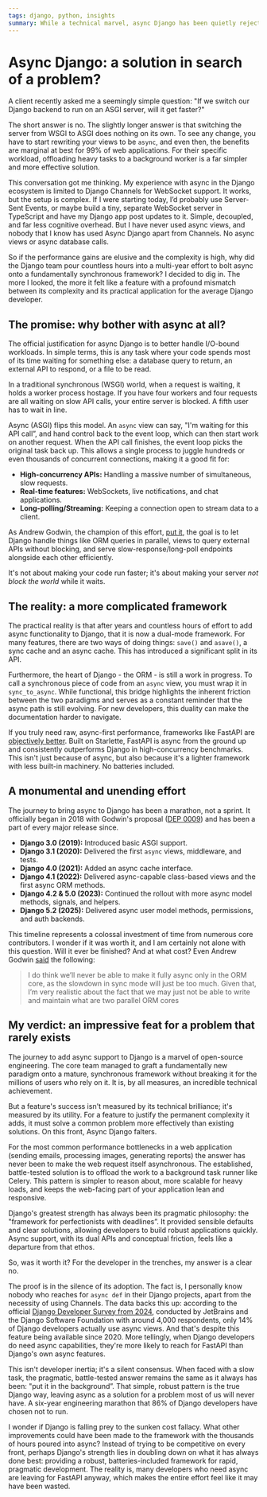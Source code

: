 ```yaml
---
tags: django, python, insights
summary: While a technical marvel, async Django has been quietly rejected by the community it was built for, with the vast majority of developers sticking to simpler, proven solutions.
---
```


# Async Django: a solution in search of a problem?

A client recently asked me a seemingly simple question: "If we switch our Django backend to run on an ASGI server, will it get faster?"

The short answer is no. The slightly longer answer is that switching the server from WSGI to ASGI does nothing on its own. To see any change, you have to start rewriting your views to be `async`, and even then, the benefits are marginal at best for 99% of web applications. For their specific workload, offloading heavy tasks to a background worker is a far simpler and more effective solution.

This conversation got me thinking. My experience with async in the Django ecosystem is limited to Django Channels for WebSocket support. It works, but the setup is complex. If I were starting today, I’d probably use Server-Sent Events, or maybe build a tiny, separate WebSocket server in TypeScript and have my Django app post updates to it. Simple, decoupled, and far less cognitive overhead. But I have never used async views, and nobody that I know has used Async Django apart from Channels. No async views or async database calls.

So if the performance gains are elusive and the complexity is high, why did the Django team pour countless hours into a multi-year effort to bolt async onto a fundamentally synchronous framework? I decided to dig in. The more I looked, the more it felt like a feature with a profound mismatch between its complexity and its practical application for the average Django developer.

## The promise: why bother with async at all?

The official justification for async Django is to better handle I/O-bound workloads. In simple terms, this is any task where your code spends most of its time waiting for something else: a database query to return, an external API to respond, or a file to be read.

In a traditional synchronous (WSGI) world, when a request is waiting, it holds a worker process hostage. If you have four workers and four requests are all waiting on slow API calls, your entire server is blocked. A fifth user has to wait in line.

Async (ASGI) flips this model. An `async` view can say, "I'm waiting for this API call”, and hand control back to the event loop, which can then start work on another request. When the API call finishes, the event loop picks the original task back up. This allows a single process to juggle hundreds or even thousands of concurrent connections, making it a good fit for:

*   **High-concurrency APIs:** Handling a massive number of simultaneous, slow requests.
*   **Real-time features:** WebSockets, live notifications, and chat applications.
*   **Long-polling/Streaming:** Keeping a connection open to stream data to a client.

As Andrew Godwin, the champion of this effort, [put it](https://github.com/django/deps/blob/main/accepted/0009-async.rst), the goal is to let Django handle things like ORM queries in parallel, views to query external APIs without blocking, and serve slow-response/long-poll endpoints alongside each other efficiently.

It's not about making your code run faster; it's about making your server *not block the world* while it waits.

## The reality: a more complicated framework

The practical reality is that after years and countless hours of effort to add async functionality to Django, that it is now a dual-mode framework. For many features, there are two ways of doing things: `save()` and `asave()`, a sync cache and an async cache. This has introduced a significant split in its API.

Furthermore, the heart of Django - the ORM - is still a work in progress. To call a synchronous piece of code from an `async` view, you must wrap it in `sync_to_async`. While functional, this bridge highlights the inherent friction between the two paradigms and serves as a constant reminder that the async path is still evolving. For new developers, this duality can make the documentation harder to navigate.

If you truly need raw, async-first performance, frameworks like FastAPI are [objectively better](https://github.com/AakarSharma/fastapi-vs-django-benchmark). Built on Starlette, FastAPI is async from the ground up and consistently outperforms Django in high-concurrency benchmarks. This isn't just because of async, but also because it's a lighter framework with less built-in machinery. No batteries included.

## A monumental and unending effort

The journey to bring async to Django has been a marathon, not a sprint. It officially began in 2018 with Godwin's proposal ([DEP 0009](https://github.com/django/deps/blob/main/accepted/0009-async.rst)) and has been a part of every major release since.

*   **Django 3.0 (2019):** Introduced basic ASGI support.
*   **Django 3.1 (2020):** Delivered the first `async` views, middleware, and tests.
*   **Django 4.0 (2021):** Added an async cache interface.
*   **Django 4.1 (2022):** Delivered async-capable class-based views and the first async ORM methods.
*   **Django 4.2 & 5.0 (2023):** Continued the rollout with more async model methods, signals, and helpers.
*   **Django 5.2 (2025):** Delivered async user model methods, permissions, and auth backends.

This timeline represents a colossal investment of time from numerous core contributors. I wonder if it was worth it, and I am certainly not alone with this question. Will it ever be finished? And at what cost? Even Andrew Godwin [said](https://forum.djangoproject.com/t/is-dep009-async-capable-django-still-relevant/30132/2) the following:

> I do think we’ll never be able to make it fully async only in the ORM core, as the slowdown in sync mode will just be too much. Given that, I’m very realistic about the fact that we may just not be able to write and maintain what are two parallel ORM cores

## My verdict: an impressive feat for a problem that rarely exists

The journey to add async support to Django is a marvel of open-source engineering. The core team managed to graft a fundamentally new paradigm onto a mature, synchronous framework without breaking it for the millions of users who rely on it. It is, by all measures, an incredible technical achievement.

But a feature's success isn't measured by its technical brilliance; it's measured by its utility. For a feature to justify the permanent complexity it adds, it must solve a common problem more effectively than existing solutions. On this front, Async Django falters.

For the most common performance bottlenecks in a web application (sending emails, processing images, generating reports) the answer has never been to make the web request itself asynchronous. The established, battle-tested solution is to offload the work to a background task runner like Celery. This pattern is simpler to reason about, more scalable for heavy loads, and keeps the web-facing part of your application lean and responsive.

Django's greatest strength has always been its pragmatic philosophy: the "framework for perfectionists with deadlines”. It provided sensible defaults and clear solutions, allowing developers to build robust applications quickly. Async support, with its dual APIs and conceptual friction, feels like a departure from that ethos.

So, was it worth it? For the developer in the trenches, my answer is a clear no.

The proof is in the silence of its adoption. The fact is, I personally know nobody who reaches for `async def` in their Django projects, apart from the necessity of using Channels. The data backs this up: according to the official [Django Developer Survey from 2024](https://blog.jetbrains.com/pycharm/2024/06/the-state-of-django/), conducted by JetBrains and the Django Software Foundation with around 4,000 respondents, only 14% of Django developers actually use async views. And that's despite this feature being available since 2020. More tellingly, when Django developers do need async capabilities, they're more likely to reach for FastAPI than Django's own async features.

This isn't developer inertia; it's a silent consensus. When faced with a slow task, the pragmatic, battle-tested answer remains the same as it always has been: "put it in the background”. That simple, robust pattern is the true Django way, leaving async as a solution for a problem most of us will never have. A six-year engineering marathon that 86% of Django developers have chosen not to run.

I wonder if Django is falling prey to the sunken cost fallacy. What other improvements could have been made to the framework with the thousands of hours poured into async? Instead of trying to be competitive on every front, perhaps Django's strength lies in doubling down on what it has always done best: providing a robust, batteries-included framework for rapid, pragmatic development. The reality is, many developers who need async are leaving for FastAPI anyway, which makes the entire effort feel like it may have been wasted.